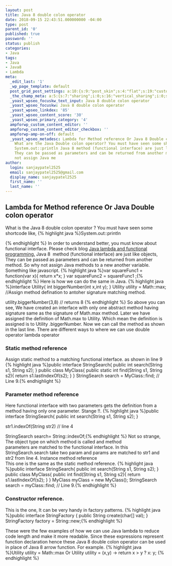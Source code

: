 ```yaml
---
layout: post
title: Java 8 double colon operator
date: 2018-09-15 22:43:51.000000000 -04:00
type: post
parent_id: '0'
published: true
password: ''
status: publish
categories:
- Java
tags:
- Java
- Java8
- Lambda
meta:
  _edit_last: '1'
  _wp_page_template: default
  post_grid_post_settings: a:10:{s:9:"post_skin";s:4:"flat";s:19:"custom_thumb_source";s:92:"https://abyte.stream/wp-content/plugins/post-grid/assets/frontend/css/images/placeholder.png";s:17:"font_awesome_icon";s:0:"";s:23:"font_awesome_icon_color";s:7:"#737272";s:22:"font_awesome_icon_size";s:4:"50px";s:17:"custom_youtube_id";s:0:"";s:15:"custom_vimeo_id";s:0:"";s:21:"custom_dailymotion_id";s:0:"";s:14:"custom_mp3_url";s:0:"";s:20:"custom_soundcloud_id";s:0:"";}
  _the_champ_meta: a:5:{s:7:"sharing";i:0;s:16:"vertical_sharing";i:0;s:7:"counter";i:0;s:16:"vertical_counter";i:0;s:11:"fb_comments";i:0;}
  _yoast_wpseo_focuskw_text_input: Java 8 double colon operator
  _yoast_wpseo_focuskw: Java 8 double colon operator
  _yoast_wpseo_linkdex: '85'
  _yoast_wpseo_content_score: '30'
  _yoast_wpseo_primary_category: '4'
  ampforwp_custom_content_editor: ''
  ampforwp_custom_content_editor_checkbox: ''
  ampforwp-amp-on-off: default
  _yoast_wpseo_metadesc: Lambda for Method reference Or Java 8 Double colon operator
    What are the Java Double colon operator? You must have seen some shortcode like,
    System.out::println Java 8 method (functional interface) are just like objects,
    They can be passed as parameters and can be returned from another method. So why
    not assign Java me
author:
  login: sanjaypatel2525
  email: sanjaypatel2525@gmail.com
  display_name: sanjaypatel2525
  first_name: ''
  last_name: ''
---
```

## Lambda for Method reference Or Java Double colon operator
What is the Java 8 double colon operator ? You must have seen some shortcode like,
{% highlight java %}System.out::println

{% endhighlight %}
In order to understand better, you must know about functional interface. Please check blog <a href="https://abyte.stream/2018/09/10/java-lambda-and-procedural-programming">Java lambda and functional programming.</a>
Java 8  method (functional interface) are just like objects, They can be passed as parameters and can be returned from another method. So why not assign Java methods to a new another variable.  Something like javascript.
{% highlight java %}var squareFunc1 = function(var x){
return x*x;
}
var squareFunc2 = squareFunc1 ;{% endhighlight %}
Here is how we can do the same in Java.
{% highlight java %}interface Utility{
 int biggerNumber(int x,int y);
}
Utility utility = Math::max; //Assign method defination to antoher signature matching method.

utility.biggerNumber(3,8) // returns 8
{% endhighlight %}
So above you can see, We have created an interface with only one abstract method having signature same as the signature of Math.max method. Later we have assigned the definition of Math.max to Utility. Which mean the definition is assigned is to Utility .biggerNumber. Now we can call the method as shown in the last line.
There are different ways to where we can use double operator lambda operator


### Static method reference
Assign static method to a matching functional interface. as shown in line 9
{% highlight java %}public interface StringSearch{
    public int search(String s1, String s2);
}
public class MyClass{
    public static int find(String s1, String s2){
        return s1.lastIndexOf(s2);
    }
}
StringSearch search = MyClass::find; // Line 9.{% endhighlight %}


### Parameter method reference
Here functional interface with two parameters gets the definition from a method having only one parameter. Stange !!.
{% highlight java %}public interface StringSearch{
    public int search(String s1, String s2);
}

str1.indexOf(String str2) // line 4

StringSearch search= String::indexOf;{% endhighlight %}
Not so strange, The object type on which method is called and method parameters are matched to the functional interface. In this StringSearch.search take two param and params are matched to str1 and str2 from line 4.
Instance method reference<br />
This one is the same as the static method reference.
{% highlight java %}public interface StringSearch{
    public int search(String s1, String s2);
}
public class MyClass{
    public int find(String s1, String s2){
        return s1.lastIndexOf(s2);
    }
}
MyClass myClass = new MyClass();
StringSearch search = myClass::find; // Line 9.{% endhighlight %}


### Constructor reference.
This is the one, It can be very handy in factory patterns.
{% highlight java %}public interface StringFactory {
    public String create(char[] val);
}
StringFactory factory = String::new;{% endhighlight %}


These were the few examples of how we can use Java lambda to reduce code length and make it more readable. Since these expressions represent function declaration hence these Java 8 double colon operator can be used in place of Java 8 arrow function. For example.
{% highlight java %}Utility utility = Math::max
Or 
Utility utility = (x,y) -&gt; return x &gt; y ? x: y;
{% endhighlight %}
&nbsp;
